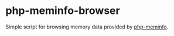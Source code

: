 # php-meminfo-browser
Simple script for browsing memory data provided by [php-meminfo](https://github.com/BitOne/php-meminfo).
